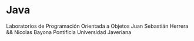 # Java

Laboratorios de Programación Orientada a Objetos
Juan Sebastián Herrera && Nicolas Bayona
Pontificia Universidad Javeriana 

